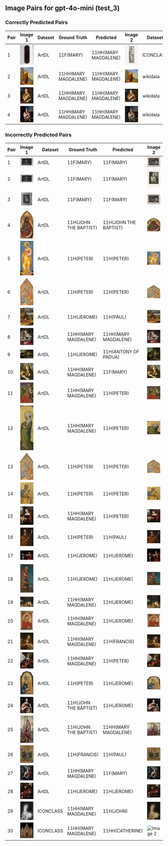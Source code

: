## Image Pairs for gpt-4o-mini (test_3)

### Correctly Predicted Pairs

| Pair | Image 1 | Dataset | Ground Truth | Predicted | Image 2 | Dataset | Ground Truth | Predicted |
|------|---------|---------|--------------|-----------|---------|---------|--------------|-----------|
| 1 | ![Image 1](../../example/image_1_ICCD3710537_375754.jpg) | ArtDL | 11F(MARY) | 11HH(MARY MAGDALENE) | ![Image 2](../../example/image_2_IIHIM_RIJKS_1827277148.jpg) | ICONCLASS | 11HH(CATHERINE) | 11HH(MARY MAGDALENE) |
| 2 | ![Image 1](../../example/image_1_258398.jpg) | ArtDL | 11HH(MARY MAGDALENE) | 11HH(MARY MAGDALENE) | ![Image 2](../../example/image_2_Q19820268.jpg) | wikidata | 11HH(MARY MAGDALENE) | 11HH(MARY MAGDALENE) |
| 3 | ![Image 1](../../example/image_1_Q15974339.jpg) | ArtDL | 11HH(MARY MAGDALENE) | 11HH(MARY MAGDALENE) | ![Image 2](../../example/image_2_Q15974339.jpg) | wikidata | 11HH(MARY MAGDALENE) | 11HH(MARY MAGDALENE) |
| 4 | ![Image 1](../../example/image_1_Q4448822.jpg) | ArtDL | 11HH(MARY MAGDALENE) | 11HH(MARY MAGDALENE) | ![Image 2](../../example/image_2_Q4448822.jpg) | wikidata | 11HH(MARY MAGDALENE) | 11HH(MARY MAGDALENE) |

### Incorrectly Predicted Pairs

| Pair | Image 1 | Dataset | Ground Truth | Predicted | Image 2 | Dataset | Ground Truth | Predicted |
|------|---------|---------|--------------|-----------|---------|---------|--------------|-----------|
| 1 | ![Image 1](../../example/image_1_ICCD3163621_13815-H.jpg) | ArtDL | 11F(MARY) | 11F(MARY) | ![Image 2](../../example/image_2_IIHIM_-1335425534.jpg) | ICONCLASS | 11HH(MARY MAGDALENE) | 11H(PAUL) |
| 2 | ![Image 1](../../example/image_1_ICCD3163621_13815-H.jpg) | ArtDL | 11F(MARY) | 11F(MARY) | ![Image 2](../../example/image_2_IIHIM_RIJKS_1401436342.jpg) | ICONCLASS | 11HH(MARY MAGDALENE) | 11H(PAUL) |
| 3 | ![Image 1](../../example/image_1_ICCD4203971_00069043.jpg) | ArtDL | 11F(MARY) | 11F(MARY) | ![Image 2](../../example/image_2_IIHIM_-1335425534.jpg) | ICONCLASS | 11HH(MARY MAGDALENE) | 11H(PAUL) |
| 4 | ![Image 1](../../example/image_1_1939_1_291.jpg) | ArtDL | 11H(JOHN THE BAPTIST) | 11H(JOHN THE BAPTIST) | ![Image 2](../../example/image_2_Q20173065.jpg) | wikidata | 11H(JOHN THE BAPTIST) | 11H(JOHN) |
| 5 | ![Image 1](../../example/image_1_1939_1_80.jpg) | ArtDL | 11H(PETER) | 11H(PETER) | ![Image 2](../../example/image_2_Q20173671.jpg) | wikidata | 11H(PETER) | 11H(JOHN THE BAPTIST) |
| 6 | ![Image 1](../../example/image_1_1950_11_1_a.jpg) | ArtDL | 11H(PETER) | 11H(PETER) | ![Image 2](../../example/image_2_Q20173413.jpg) | wikidata | 11H(PETER) | 11H(JOHN THE BAPTIST) |
| 7 | ![Image 1](../../example/image_1_253141.jpg) | ArtDL | 11H(JEROME) | 11H(PAUL) | ![Image 2](../../example/image_2_Q3947314.jpg) | wikidata | 11H(JEROME) | 11HH(MARY MAGDALENE) |
| 8 | ![Image 1](../../example/image_1_253669.jpg) | ArtDL | 11HH(MARY MAGDALENE) | 11HH(MARY MAGDALENE) | ![Image 2](../../example/image_2_Q20540321.jpg) | wikidata | 11HH(MARY MAGDALENE) | 11H(PETER) |
| 9 | ![Image 1](../../example/image_1_Q17335796.jpg) | ArtDL | 11H(JEROME) | 11H(ANTONY OF PADUA) | ![Image 2](../../example/image_2_Q17335796.jpg) | wikidata | 11H(JEROME) | 11H(JEROME) |
| 10 | ![Image 1](../../example/image_1_Q18748614.jpg) | ArtDL | 11HH(MARY MAGDALENE) | 11F(MARY) | ![Image 2](../../example/image_2_Q18748614.jpg) | wikidata | 11HH(MARY MAGDALENE) | 11HH(MARY MAGDALENE) |
| 11 | ![Image 1](../../example/image_1_Q19925792.jpg) | ArtDL | 11HH(MARY MAGDALENE) | 11H(PETER) | ![Image 2](../../example/image_2_Q19925792.jpg) | wikidata | 11HH(MARY MAGDALENE) | 11HH(MARY MAGDALENE) |
| 12 | ![Image 1](../../example/image_1_Q19926040.jpg) | ArtDL | 11HH(MARY MAGDALENE) | 11H(PETER) | ![Image 2](../../example/image_2_Q19926040.jpg) | wikidata | 11HH(MARY MAGDALENE) | 11HH(MARY MAGDALENE) |
| 13 | ![Image 1](../../example/image_1_Q20173413.jpg) | ArtDL | 11H(PETER) | 11H(PETER) | ![Image 2](../../example/image_2_Q20173413.jpg) | wikidata | 11H(PETER) | 11H(JOHN THE BAPTIST) |
| 14 | ![Image 1](../../example/image_1_Q20173883.jpg) | ArtDL | 11H(PETER) | 11H(PETER) | ![Image 2](../../example/image_2_Q20173883.jpg) | wikidata | 11H(PETER) | 11H(JOHN THE BAPTIST) |
| 15 | ![Image 1](../../example/image_1_Q20267955.jpg) | ArtDL | 11HH(MARY MAGDALENE) | 11H(PETER) | ![Image 2](../../example/image_2_Q20267955.jpg) | wikidata | 11HH(MARY MAGDALENE) | 11HH(MARY MAGDALENE) |
| 16 | ![Image 1](../../example/image_1_Q21283213.jpg) | ArtDL | 11H(PETER) | 11H(PAUL) | ![Image 2](../../example/image_2_Q21283213.jpg) | wikidata | 11H(PETER) | 11H(FRANCIS) |
| 17 | ![Image 1](../../example/image_1_Q2715177.jpg) | ArtDL | 11H(JEROME) | 11H(JEROME) | ![Image 2](../../example/image_2_Q2715177.jpg) | wikidata | 11H(JEROME) | 11HH(MARY MAGDALENE) |
| 18 | ![Image 1](../../example/image_1_Q27981491.jpg) | ArtDL | 11H(JEROME) | 11H(JEROME) | ![Image 2](../../example/image_2_Q27981491.jpg) | wikidata | 11H(JEROME) | 11HH(MARY MAGDALENE) |
| 19 | ![Image 1](../../example/image_1_Q29024815.jpg) | ArtDL | 11HH(MARY MAGDALENE) | 11H(JEROME) | ![Image 2](../../example/image_2_Q29024815.jpg) | wikidata | 11HH(MARY MAGDALENE) | 11H(FRANCIS) |
| 20 | ![Image 1](../../example/image_1_Q29477236.jpg) | ArtDL | 11HH(MARY MAGDALENE) | 11H(JEROME) | ![Image 2](../../example/image_2_Q29477236.jpg) | wikidata | 11HH(MARY MAGDALENE) | 11HH(MARY MAGDALENE) |
| 21 | ![Image 1](../../example/image_1_Q55102676.jpg) | ArtDL | 11HH(MARY MAGDALENE) | 11H(FRANCIS) | ![Image 2](../../example/image_2_Q55102676.jpg) | wikidata | 11HH(MARY MAGDALENE) | 11H(JOHN THE BAPTIST) |
| 22 | ![Image 1](../../example/image_1_Q6004260.jpg) | ArtDL | 11HH(MARY MAGDALENE) | 11H(PETER) | ![Image 2](../../example/image_2_Q6004260.jpg) | wikidata | 11HH(MARY MAGDALENE) | 11HH(MARY MAGDALENE) |
| 23 | ![Image 1](../../example/image_1___EX_1000788252_18423.jpg) | ArtDL | 11H(PETER) | 11H(JEROME) | ![Image 2](../../example/image_2_Q20172983.jpg) | wikidata | 11H(PETER) | 11H(JOHN THE BAPTIST) |
| 24 | ![Image 1](../../example/image_1_clouet_jean_francbap.jpg) | ArtDL | 11H(JOHN THE BAPTIST) | 11H(JEROME) | ![Image 2](../../example/image_2_Q30096142.jpg) | wikidata | 11H(JOHN THE BAPTIST) | 11HH(MARY MAGDALENE) |
| 25 | ![Image 1](../../example/image_1_en-SK-A-3382.jpg) | ArtDL | 11H(JOHN THE BAPTIST) | 11HH(MARY MAGDALENE) | ![Image 2](../../example/image_2_Q17334273.jpg) | wikidata | 11H(JOHN THE BAPTIST) | 11H(JOHN THE BAPTIST) |
| 26 | ![Image 1](../../example/image_1_en-SK-A-4006.jpg) | ArtDL | 11H(FRANCIS) | 11H(PAUL) | ![Image 2](../../example/image_2_Q17335839.jpg) | wikidata | 11H(FRANCIS) | 11HH(MARY MAGDALENE) |
| 27 | ![Image 1](../../example/image_1_greco_el_17_1703grec.jpg) | ArtDL | 11HH(MARY MAGDALENE) | 11F(MARY) | ![Image 2](../../example/image_2_Q16589363.jpg) | wikidata | 11HH(MARY MAGDALENE) | 11HH(CATHERINE) |
| 28 | ![Image 1](../../example/image_1_hemessen_jan_stjerom.jpg) | ArtDL | 11H(JEROME) | 11H(JEROME) | ![Image 2](../../example/image_2_Q114744953.jpg) | wikidata | 11H(JEROME) | 11HH(MARY MAGDALENE) |
| 29 | ![Image 1](../../example/image_1_IIHIM_1359909329.jpg) | ICONCLASS | 11HH(MARY MAGDALENE) | 11H(JOHN) | ![Image 2](../../example/image_2_Q117226027.jpg) | wikidata | 11HH(MARY MAGDALENE) | 11H(FRANCIS) |
| 30 | ![Image 1](../../example/image_1_IIHIM_RIJKS_2033920572.jpg) | ICONCLASS | 11HH(MARY MAGDALENE) | 11HH(CATHERINE) | ![Image 2](../../example/image_2_Q17347293.jpg) | wikidata | 11HH(MARY MAGDALENE) | 11HH(MARY MAGDALENE) |
